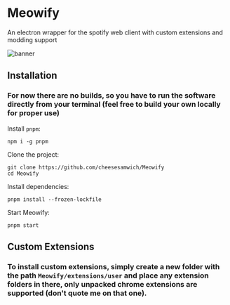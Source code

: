 # Meowify
An electron wrapper for the spotify web client with custom extensions and modding support

![banner](https://github.com/cheesesamwich/Meowify/assets/149597648/11b5891e-1725-4ad3-a249-aafd0e59ae82)

## Installation

### For now there are no builds, so you have to run the software directly from your terminal (feel free to build your own locally for proper use)

Install `pnpm`:

```shell
npm i -g pnpm
```

Clone the project:

```shell
git clone https://github.com/cheesesamwich/Meowify
cd Meowify
```

Install dependencies:

```shell
pnpm install --frozen-lockfile
```

Start Meowify:
```shell
pnpm start
```
## Custom Extensions

### To install custom extensions, simply create a new folder with the path `Meowify/extensions/user` and place any extension folders in there, only unpacked chrome extensions are supported (don't quote me on that one).
